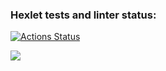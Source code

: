 ### Hexlet tests and linter status:
[![Actions Status](https://github.com/mihalewa-ev/java-project-61/actions/workflows/hexlet-check.yml/badge.svg)](https://github.com/mihalewa-ev/java-project-61/actions)

<a href="https://codeclimate.com/github/mihalewa-ev/java-project-61/maintainability"><img src="https://api.codeclimate.com/v1/badges/ed0170979b400b34eac7/maintainability" /></a>
